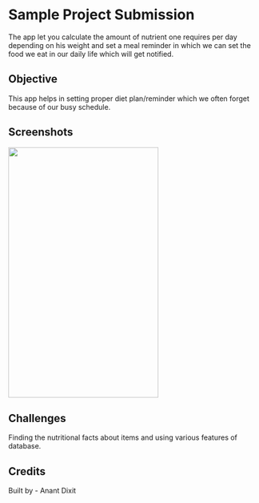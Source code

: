 # Sample Project Submission

The app let you calculate the amount of nutrient one requires per day depending on his weight and set a meal reminder in which we can set the food we eat in our daily life which will get notified.

## Objective
This app helps in setting proper diet plan/reminder which we often forget because of our busy schedule.

## Screenshots 
<img src="Screenshot_2017-10-24-00-50-29-564_com.example.anantdixit.anantsapp.jpg" width="300" height="500">


## Challenges
Finding the nutritional facts about items and using various features of database.

## Credits 

Built by - 
 Anant Dixit
